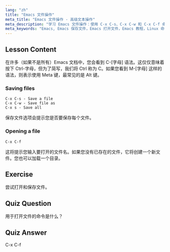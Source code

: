 ```yaml
---
lang: "zh"
title: "Emacs 文件操作"
meta_title: "Emacs 文件操作 - 高级文本操作"
meta_description: "学习 Emacs 文件操作：使用 C-x C-s、C-x C-w 和 C-x C-f 命令保存、另存为和打开文件。掌握基本的 Emacs 文件操作！"
meta_keywords: "Emacs, Emacs 保存文件，Emacs 打开文件，Emacs 教程，Linux 命令，Emacs 初学者，Emacs 指南"
---
```


## Lesson Content

在许多（如果不是所有）Emacs 文档中，您会看到 C-[字母] 语法。这仅仅意味着按下 Ctrl-字母，但为了简写，我们将 Ctrl 称为 C。如果您看到 M-[字母] 这样的语法，则表示使用 Meta 键，最常见的是 Alt 键。

### Saving files

```
C-x C-s - Save a file
C-x C-w - Save file as
C-x s - Save all
```

保存文件选项会提示您是否要保存每个文件。

### Opening a file

```
C-x C-f
```

这将提示您输入要打开的文件名。如果您没有已存在的文件，它将创建一个新文件。您也可以加载一个目录。

## Exercise

尝试打开和保存文件。

## Quiz Question

用于打开文件的命令是什么？

## Quiz Answer

C-x C-f
